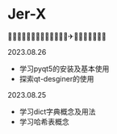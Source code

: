 # Jer-X
🍗🍔🍟🍠🍓🤣🤪😍🤩💯✅🍕🥳✈🌭😆😃🥓🧂🍿🥂

2023.08.26
- 学习pyqt5的安装及基本使用
- 探索qt-desginer的使用

2023.08.25
- 学习dict字典概念及用法
- 学习哈希表概念
